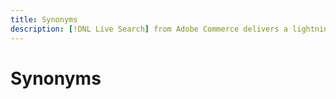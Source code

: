 ```yaml
---
title: Synonyms
description: [!DNL Live Search] from Adobe Commerce delivers a lightning fast, super-relevant, and intuitive search experience.
---
```

# Synonyms